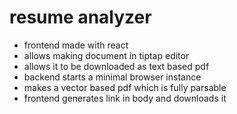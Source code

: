 # resume analyzer
* frontend made with react
* allows making document in tiptap editor
* allows it to be downloaded as text based pdf
* backend starts a minimal browser instance
* makes a vector based pdf which is fully parsable
* frontend generates link in body and downloads it


